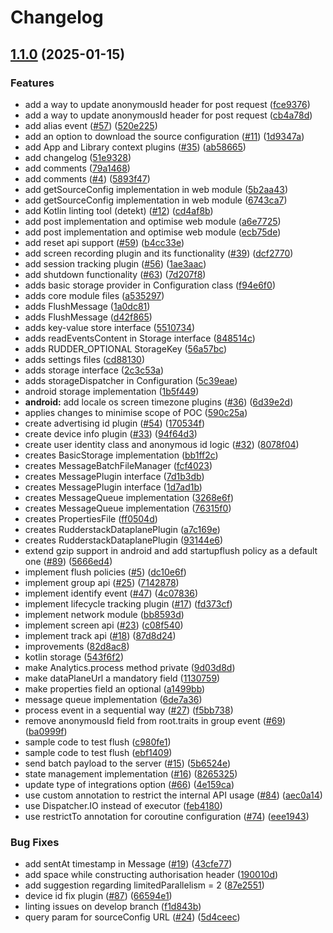 # Changelog

## [1.1.0](https://github.com/1abhishekpandey/abhishek-kotlin/compare/core-v1.0.0...core-v1.1.0) (2025-01-15)


### Features

* add a way to update anonymousId header for post request ([fce9376](https://github.com/1abhishekpandey/abhishek-kotlin/commit/fce9376aab519b2e7d222f52a90aedfaf8d51f3d))
* add a way to update anonymousId header for post request ([cb4a78d](https://github.com/1abhishekpandey/abhishek-kotlin/commit/cb4a78db7f4e57bfaa90f25e5c4b2da36cc23eb5))
* add alias event ([#57](https://github.com/1abhishekpandey/abhishek-kotlin/issues/57)) ([520e225](https://github.com/1abhishekpandey/abhishek-kotlin/commit/520e2254db860eee126a7ddde2ee6285697f99fb))
* add an option to download the source configuration ([#11](https://github.com/1abhishekpandey/abhishek-kotlin/issues/11)) ([1d9347a](https://github.com/1abhishekpandey/abhishek-kotlin/commit/1d9347af2dab641726d165016fe21d3dbef41565))
* add App and Library context plugins ([#35](https://github.com/1abhishekpandey/abhishek-kotlin/issues/35)) ([ab58665](https://github.com/1abhishekpandey/abhishek-kotlin/commit/ab5866584e38f5bdb8c01a545be6f8256fb2db48))
* add changelog ([51e9328](https://github.com/1abhishekpandey/abhishek-kotlin/commit/51e9328477cfc6037a01b14ae90517d8e0424a1c))
* add comments ([79a1468](https://github.com/1abhishekpandey/abhishek-kotlin/commit/79a14688fb1a9a89daa4f01ef274f62a9d1ba743))
* add comments ([#4](https://github.com/1abhishekpandey/abhishek-kotlin/issues/4)) ([5893f47](https://github.com/1abhishekpandey/abhishek-kotlin/commit/5893f47b76fdd31b04c6925b48625b8f6ba8617f))
* add getSourceConfig implementation in web module ([5b2aa43](https://github.com/1abhishekpandey/abhishek-kotlin/commit/5b2aa43827eee120df492cc94d70110d8d8ab26a))
* add getSourceConfig implementation in web module ([6743ca7](https://github.com/1abhishekpandey/abhishek-kotlin/commit/6743ca7a138e653f2fefcc8ce9e1256ecde6a8a5))
* add Kotlin linting tool (detekt) ([#12](https://github.com/1abhishekpandey/abhishek-kotlin/issues/12)) ([cd4af8b](https://github.com/1abhishekpandey/abhishek-kotlin/commit/cd4af8ba62a2268cbde4b20f63b0e5dd813b2054))
* add post implementation and optimise web module ([a6e7725](https://github.com/1abhishekpandey/abhishek-kotlin/commit/a6e77259a155fbf240b61246a150ba2bc870d684))
* add post implementation and optimise web module ([ecb75de](https://github.com/1abhishekpandey/abhishek-kotlin/commit/ecb75de20e69be6121094960f7d704bd9829cf5d))
* add reset api support ([#59](https://github.com/1abhishekpandey/abhishek-kotlin/issues/59)) ([b4cc33e](https://github.com/1abhishekpandey/abhishek-kotlin/commit/b4cc33edcfeb3ecce9c2acc6fd80f79f3a0d76ca))
* add screen recording plugin and its functionality ([#39](https://github.com/1abhishekpandey/abhishek-kotlin/issues/39)) ([dcf2770](https://github.com/1abhishekpandey/abhishek-kotlin/commit/dcf277062d2b81b9ae823c7be68ca6c0940bce82))
* add session tracking plugin ([#56](https://github.com/1abhishekpandey/abhishek-kotlin/issues/56)) ([1ae3aac](https://github.com/1abhishekpandey/abhishek-kotlin/commit/1ae3aac7c4d7aa8383e480b132ea7da4c7545b55))
* add shutdown functionality ([#63](https://github.com/1abhishekpandey/abhishek-kotlin/issues/63)) ([7d207f8](https://github.com/1abhishekpandey/abhishek-kotlin/commit/7d207f895aae47974e447ba5a5b4b0f1a0933fda))
* adds basic storage provider in Configuration class ([f94e6f0](https://github.com/1abhishekpandey/abhishek-kotlin/commit/f94e6f01b50c336bab7a38b95de6353194e8675c))
* adds core module files ([a535297](https://github.com/1abhishekpandey/abhishek-kotlin/commit/a535297981fee0dc5a62a3e7683528ca6c727422))
* adds FlushMessage ([1a0dc81](https://github.com/1abhishekpandey/abhishek-kotlin/commit/1a0dc81a5d30331a22a56ca9d7ba1c8ed494e036))
* adds FlushMessage ([d42f865](https://github.com/1abhishekpandey/abhishek-kotlin/commit/d42f865da60f46bf4e5c2b8b869d19f85329147a))
* adds key-value store interface ([5510734](https://github.com/1abhishekpandey/abhishek-kotlin/commit/5510734382f388458f559fe14fe3b960b583be66))
* adds readEventsContent in Storage interface ([848514c](https://github.com/1abhishekpandey/abhishek-kotlin/commit/848514c2399c9fef9943d31c1e243d2084f46ecb))
* adds RUDDER_OPTIONAL StorageKey ([56a57bc](https://github.com/1abhishekpandey/abhishek-kotlin/commit/56a57bc9fe0dd5c6147e3f10a102ebdd95e573e2))
* adds settings files ([cd88130](https://github.com/1abhishekpandey/abhishek-kotlin/commit/cd88130b20f7901a022083844249df935d91338f))
* adds storage interface ([2c3c53a](https://github.com/1abhishekpandey/abhishek-kotlin/commit/2c3c53a30dbd06d727ae6abd9e2255cda1fec9fb))
* adds storageDispatcher in Configuration ([5c39eae](https://github.com/1abhishekpandey/abhishek-kotlin/commit/5c39eae8be06af1b9d77b27ccbf217b0db30e506))
* android storage implementation ([1b5f449](https://github.com/1abhishekpandey/abhishek-kotlin/commit/1b5f449439d97e756e83898e729a1682cd7b37ee))
* **android:** add locale os screen timezone plugins ([#36](https://github.com/1abhishekpandey/abhishek-kotlin/issues/36)) ([6d39e2d](https://github.com/1abhishekpandey/abhishek-kotlin/commit/6d39e2d8fbbceb84edbfdda4019c0477d89ccfea))
* applies changes to minimise scope of POC ([590c25a](https://github.com/1abhishekpandey/abhishek-kotlin/commit/590c25a6ccf78ae7871a5252966d96c4a9ce9a1e))
* create advertising id plugin ([#54](https://github.com/1abhishekpandey/abhishek-kotlin/issues/54)) ([170534f](https://github.com/1abhishekpandey/abhishek-kotlin/commit/170534f47a47421aec43834d48867ce1845af0c1))
* create device info plugin ([#33](https://github.com/1abhishekpandey/abhishek-kotlin/issues/33)) ([94f64d3](https://github.com/1abhishekpandey/abhishek-kotlin/commit/94f64d32a02fd7a7cdcfceb9eb94fed52f8db69b))
* create user identity class and anonymous id logic ([#32](https://github.com/1abhishekpandey/abhishek-kotlin/issues/32)) ([8078f04](https://github.com/1abhishekpandey/abhishek-kotlin/commit/8078f04bb80b10f5fa7c3b9d977f38342f8b1866))
* creates BasicStorage implementation ([bb1ff2c](https://github.com/1abhishekpandey/abhishek-kotlin/commit/bb1ff2cfede09caa5bb7c0a55b4da2cc12838f3c))
* creates MessageBatchFileManager ([fcf4023](https://github.com/1abhishekpandey/abhishek-kotlin/commit/fcf40234572800fe2b60c2300034910e66859142))
* creates MessagePlugin interface ([7d1b3db](https://github.com/1abhishekpandey/abhishek-kotlin/commit/7d1b3db42bc2fbf13f869eb1147beeefd7d31a40))
* creates MessagePlugin interface ([1d7ad1b](https://github.com/1abhishekpandey/abhishek-kotlin/commit/1d7ad1bbbc76cf61e27f1eb66a21cae67649a16b))
* creates MessageQueue implementation ([3268e6f](https://github.com/1abhishekpandey/abhishek-kotlin/commit/3268e6fab570d0efcbe6822a63fca71d460094ec))
* creates MessageQueue implementation ([76315f0](https://github.com/1abhishekpandey/abhishek-kotlin/commit/76315f03a592ff241a80c807e4fbfb965f579aac))
* creates PropertiesFile ([ff0504d](https://github.com/1abhishekpandey/abhishek-kotlin/commit/ff0504ddb99b51ef1e79845bdeeee521416e7c8c))
* creates RudderstackDataplanePlugin ([a7c169e](https://github.com/1abhishekpandey/abhishek-kotlin/commit/a7c169e373368d3194c1d9dcb6b6317b0746a32a))
* creates RudderstackDataplanePlugin ([93144e6](https://github.com/1abhishekpandey/abhishek-kotlin/commit/93144e6ff56d3b7f964a5c4e83b9cd9fea987c3c))
* extend gzip support in android and add startupflush policy as a default one ([#89](https://github.com/1abhishekpandey/abhishek-kotlin/issues/89)) ([5666ed4](https://github.com/1abhishekpandey/abhishek-kotlin/commit/5666ed493a909c1bd6fb10eb0ea0f18e754a6b77))
* implement flush policies ([#5](https://github.com/1abhishekpandey/abhishek-kotlin/issues/5)) ([dc10e6f](https://github.com/1abhishekpandey/abhishek-kotlin/commit/dc10e6f4468482550e23694013e78452f61aedb8))
* implement group api ([#25](https://github.com/1abhishekpandey/abhishek-kotlin/issues/25)) ([7142878](https://github.com/1abhishekpandey/abhishek-kotlin/commit/7142878c0a8ebdddbd4285e0d8cc5917b64b9559))
* implement identify event ([#47](https://github.com/1abhishekpandey/abhishek-kotlin/issues/47)) ([4c07836](https://github.com/1abhishekpandey/abhishek-kotlin/commit/4c07836f81d943a2a38d5c6d360d706f5256562c))
* implement lifecycle tracking plugin ([#17](https://github.com/1abhishekpandey/abhishek-kotlin/issues/17)) ([fd373cf](https://github.com/1abhishekpandey/abhishek-kotlin/commit/fd373cf08eac3ba0e699d4db77a1244d94c56212))
* implement network module ([bb8593d](https://github.com/1abhishekpandey/abhishek-kotlin/commit/bb8593df5a6b42033a8b1c772bcc49481243f2e3))
* implement screen api ([#23](https://github.com/1abhishekpandey/abhishek-kotlin/issues/23)) ([c08f540](https://github.com/1abhishekpandey/abhishek-kotlin/commit/c08f5404073dd6e06c0b4f5c128dfe9c9a309a0a))
* implement track api ([#18](https://github.com/1abhishekpandey/abhishek-kotlin/issues/18)) ([87d8d24](https://github.com/1abhishekpandey/abhishek-kotlin/commit/87d8d24bbf6ceb54cb5159819020b85947426371))
* improvements ([82d8ac8](https://github.com/1abhishekpandey/abhishek-kotlin/commit/82d8ac89e39854b1da712fe089c11701a3838804))
* kotlin storage ([543f6f2](https://github.com/1abhishekpandey/abhishek-kotlin/commit/543f6f2205f4efec2f315e1e708597d9f54af5f3))
* make Analytics.process method private ([9d03d8d](https://github.com/1abhishekpandey/abhishek-kotlin/commit/9d03d8d9a00838403ac466b5309c006104223164))
* make dataPlaneUrl a mandatory field ([1130759](https://github.com/1abhishekpandey/abhishek-kotlin/commit/11307594ef1871e1b5a8a2c2a26c842a77a56aa5))
* make properties field an optional ([a1499bb](https://github.com/1abhishekpandey/abhishek-kotlin/commit/a1499bb1bd266b8fa98576603f8158696b594953))
* message queue implementation ([6de7a36](https://github.com/1abhishekpandey/abhishek-kotlin/commit/6de7a36623d44e611ce4a6344c3870bf333caaaf))
* process event in a sequential way ([#27](https://github.com/1abhishekpandey/abhishek-kotlin/issues/27)) ([f5bb738](https://github.com/1abhishekpandey/abhishek-kotlin/commit/f5bb738d551de52c5be6084b2eb86353c97307cd))
* remove anonymousId field from root.traits in group event ([#69](https://github.com/1abhishekpandey/abhishek-kotlin/issues/69)) ([ba0999f](https://github.com/1abhishekpandey/abhishek-kotlin/commit/ba0999f9a820f69a9fa08c2781e34accf1e45a79))
* sample code to test flush ([c980fe1](https://github.com/1abhishekpandey/abhishek-kotlin/commit/c980fe1380e285d3790e6e2ab50743591f61315f))
* sample code to test flush ([ebf1409](https://github.com/1abhishekpandey/abhishek-kotlin/commit/ebf14097ea00e5ef99ba2a113c5039457cba60c0))
* send batch payload to the server ([#15](https://github.com/1abhishekpandey/abhishek-kotlin/issues/15)) ([5b6524e](https://github.com/1abhishekpandey/abhishek-kotlin/commit/5b6524eebaa6de14fafbd40052a85eea26465e38))
* state management implementation ([#16](https://github.com/1abhishekpandey/abhishek-kotlin/issues/16)) ([8265325](https://github.com/1abhishekpandey/abhishek-kotlin/commit/8265325b2dc7654f273105bb6b0bd7994d4daa9d))
* update type of integrations option ([#66](https://github.com/1abhishekpandey/abhishek-kotlin/issues/66)) ([4e159ca](https://github.com/1abhishekpandey/abhishek-kotlin/commit/4e159cac3e87ab76fc265eaec942013b8cdf9c99))
* use custom annotation to restrict the internal API usage ([#84](https://github.com/1abhishekpandey/abhishek-kotlin/issues/84)) ([aec0a14](https://github.com/1abhishekpandey/abhishek-kotlin/commit/aec0a143307210d6ec7a3bd174d7dc38d52931a3))
* use Dispatcher.IO instead of executor ([feb4180](https://github.com/1abhishekpandey/abhishek-kotlin/commit/feb4180d113c8ae6a2c13cfce704ecb73c71d5ec))
* use restrictTo annotation for coroutine configuration ([#74](https://github.com/1abhishekpandey/abhishek-kotlin/issues/74)) ([eee1943](https://github.com/1abhishekpandey/abhishek-kotlin/commit/eee1943579b06ff450a01c02091cacb620891597))


### Bug Fixes

* add sentAt timestamp in Message ([#19](https://github.com/1abhishekpandey/abhishek-kotlin/issues/19)) ([43cfe77](https://github.com/1abhishekpandey/abhishek-kotlin/commit/43cfe771d1495cb0b888e1b368356dbfbe13e450))
* add space while constructing authorisation header ([190010d](https://github.com/1abhishekpandey/abhishek-kotlin/commit/190010d62b6fbf3479fb9cd613107a3f45bb65f5))
* add suggestion regarding limitedParallelism = 2 ([87e2551](https://github.com/1abhishekpandey/abhishek-kotlin/commit/87e2551e96e1b901664f97d3be3f4f026632c5f8))
* device id fix plugin ([#87](https://github.com/1abhishekpandey/abhishek-kotlin/issues/87)) ([66594e1](https://github.com/1abhishekpandey/abhishek-kotlin/commit/66594e1042c0f6dd68338051abda7addced5f1b7))
* linting issues on develop branch ([f1d843b](https://github.com/1abhishekpandey/abhishek-kotlin/commit/f1d843b37f15ebc47a820335e1c00c76ce85463f))
* query param for sourceConfig URL ([#24](https://github.com/1abhishekpandey/abhishek-kotlin/issues/24)) ([5d4ceec](https://github.com/1abhishekpandey/abhishek-kotlin/commit/5d4ceec8184a5a8f0c82ffa8209a14366f79a1cd))
